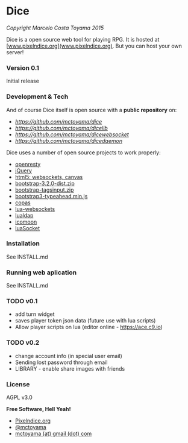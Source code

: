 # Dice
*Copyright Marcelo Costa Toyama 2015*

Dice is a open source web tool for playing RPG. It is hosted at [www.pixelndice.org](www.pixelndice.org). But you can host your own server!

### Version 0.1
Initial release

### Development & Tech
And of course Dice itself is open source with a **public repository** on:
- *https://github.com/mctoyama/dice*
- *https://github.com/mctoyama/dicelib*
- *https://github.com/mctoyama/dicewebsocket*
- *https://github.com/mctoyama/dicedaemon*

Dice uses a number of open source projects to work properly:
* [openresty](https://openresty.org/)
* [jQuery](https://jquery.com/)
* [html5: websockets, canvas](https://developer.mozilla.org/en-US/docs/Web/Guide/HTML/HTML5)
* [bootstrap-3.2.0-dist.zip](http://getbootstrap.com/)
* [bootstrap-tagsinput.zip](http://timschlechter.github.io/bootstrap-tagsinput/examples/)
* [bootstrap3-typeahead.min.js](https://github.com/bassjobsen/Bootstrap-3-Typeahead)
* [copas](http://keplerproject.github.io/copas/manual.html#install)
* [lua-websockets](https://github.com/lipp/lua-websockets)
* [lualdap](http://git.zx2c4.com/lualdap/)
* [icomoon](https://icomoon.io/app/#/select)
* [luaSocket](http://w3.impa.br/~diego/software/luasocket/)

### Installation

See INSTALL.md

### Running web aplication

See INSTALL.md

### TODO v0.1
- add turn widget
- saves player token json data (future use with lua scripts)
- Allow player scripts on lua (editor online - https://ace.c9.io)

### TODO v0.2
- change account info (in special user email)
- Sending lost password through email
- LIBRARY - enable share images with friends

### License
AGPL v3.0

**Free Software, Hell Yeah!**

- [Pixelndice.org](http://wwww.pixelndice.org)
- [@mctoyama](http://twitter.com/mctoyama)
- [mctoyama (at) gmail (dot) com](mctoyama@gmail.com)
